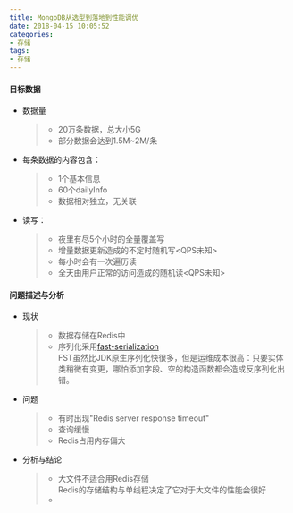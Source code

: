 ```yaml
---
title: MongoDB从选型到落地到性能调优
date: 2018-04-15 10:05:52
categories: 
- 存储
tags:
- 存储
---
```

#### 目标数据
  * 数据量
    > * 20万条数据，总大小5G
    > * 部分数据会达到1.5M~2M/条
  * 每条数据的内容包含：
    > * 1个基本信息 
    > * 60个dailyInfo
    > * 数据相对独立，无关联
  * 读写：
    > * 夜里有尽5个小时的全量覆盖写
    > * 增量数据更新造成的不定时随机写<QPS未知>
    > * 每小时会有一次遍历读
    > * 全天由用户正常的访问造成的随机读<QPS未知>
#### 问题描述与分析
  * 现状
    > * 数据存储在Redis中
    > * 序列化采用[fast-serialization](https://github.com/RuedigerMoeller/fast-serialization)   
     FST虽然比JDK原生序列化快很多，但是运维成本很高：只要实体类稍微有变更，哪怕添加字段、空的构造函数都会造成反序列化出错。
  * 问题
    > * 有时出现"Redis server response timeout"
    > * 查询缓慢
    > * Redis占用内存偏大
  * 分析与结论
    > * 大文件不适合用Redis存储   
     Redis的存储结构与单线程决定了它对于大文件的性能会很好
    > * 